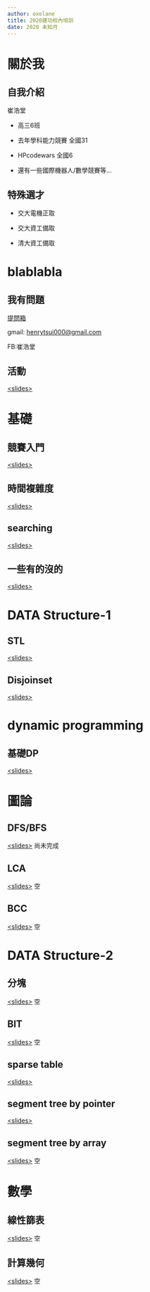 ```yaml
---
author: oxolane
title: 2020建功校內培訓
date: 2020 未知月
---
```


# 關於我

## 自我介紹

崔浩堂

- 高三6班

- 去年學科能力競賽 全國31

- HPcodewars 全國6

- 還有一些國際機器人/數學競賽等...



## 特殊選才

- 交大電機正取

- 交大資工備取

- 清大資工備取


# blablabla

## 我有問題

[提問箱](https://peing.net/zh-TW/7a7516a2f559a8?event=0)

gmail: henrytsui000@gmail.com

FB:崔浩堂

## 活動

[\<slides>](https://github.com/henrytsui000/handout/blob/master/cksh_handout/activity.html)

# 基礎

## 競賽入門

[\<slides>](https://hackmd.io/@henrytsui/HyRBFB-lI#/)

## 時間複雜度

[\<slides>](https://hackmd.io/@henrytsui/B1IkAUWgL#/)

## searching

[\<slides>](https://hackmd.io/@henrytsui/SJeLXDbxU#/)

## 一些有的沒的

[\<slides>](https://hackmd.io/@henrytsui/r1dR_v-x8#/)

# DATA Structure-1

## STL

[\<slides>](https://hackmd.io/@henrytsui/Byzsz2xlL#/)

## Disjoinset

[\<slides>](https://hackmd.io/@henrytsui/r1PiXsblL#/)

# dynamic programming

## 基礎DP

[\<slides>](https://hackmd.io/@henrytsui/ry82d_-g8#/)

# 圖論

## DFS/BFS

[\<slides>](https://hackmd.io/Wu0UlEkYRmCJW_ks81Tt1Q)
尚未完成

## LCA

[\<slides>]()
空

## BCC

[\<slides>]()
空

# DATA Structure-2

## 分塊

[\<slides>]()
空

## BIT

[\<slides>]()
空

## sparse table

[\<slides>](https://hackmd.io/@henrytsui/Hkd3J3zlI#/)

## segment tree by pointer

[\<slides>](https://hackmd.io/@henrytsui/B1Pj3xmgU#/7)

## segment tree by array

[\<slides>]()
空

# 數學

## 線性篩表

[\<slides>]()
空

## 計算幾何

[\<slides>]()
空